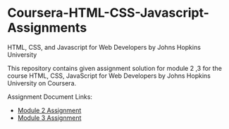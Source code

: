 # Coursera-HTML-CSS-Javascript-Assignments
HTML, CSS, and Javascript for Web Developers by Johns Hopkins University

This repository contains given assignment solution for module 2 ,3 for the course HTML, CSS, JavaScript for Web Developers by Johns Hopkins University on Coursera.

Assignment Document Links:
- [Module 2 Assignment](http://goo.gl/4Blt4G)
- [Module 3 Assignment](http://bit.ly/1mKZzJ5)